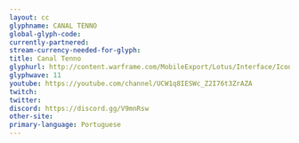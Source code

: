 ```yaml
---
layout: cc
glyphname: CANAL TENNO
global-glyph-code: 
currently-partnered: 
stream-currency-needed-for-glyph: 
title: Canal Tenno
glyphurl: http://content.warframe.com/MobileExport/Lotus/Interface/Icons/Player/ContentCreators/CanalTenno.png
glyphwave: 11
youtube: https://youtube.com/channel/UCW1q8IESWc_Z2I76t3ZrAZA
twitch: 
twitter: 
discord: https://discord.gg/V9mnRsw
other-site: 
primary-language: Portuguese
---
```


